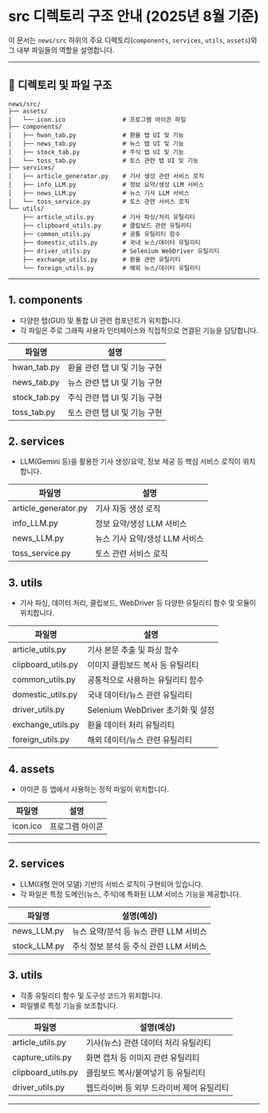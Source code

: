 # src 디렉토리 구조 안내 (2025년 8월 기준)

이 문서는 `news/src` 하위의 주요 디렉토리(`components`, `services`, `utils`, `assets`)와 그 내부 파일들의 역할을 설명합니다.

---

## 📁 디렉토리 및 파일 구조

```
news/src/
├── assets/
│   └── icon.ico                # 프로그램 아이콘 파일
├── components/
│   ├── hwan_tab.py             # 환율 탭 UI 및 기능
│   ├── news_tab.py             # 뉴스 탭 UI 및 기능
│   ├── stock_tab.py            # 주식 탭 UI 및 기능
│   └── toss_tab.py             # 토스 관련 탭 UI 및 기능
├── services/
│   ├── article_generator.py    # 기사 생성 관련 서비스 로직
│   ├── info_LLM.py             # 정보 요약/생성 LLM 서비스
│   ├── news_LLM.py             # 뉴스 기사 LLM 서비스
│   └── toss_service.py         # 토스 관련 서비스 로직
└── utils/
    ├── article_utils.py        # 기사 파싱/처리 유틸리티
    ├── clipboard_utils.py      # 클립보드 관련 유틸리티
    ├── common_utils.py         # 공통 유틸리티 함수
    ├── domestic_utils.py       # 국내 뉴스/데이터 유틸리티
    ├── driver_utils.py         # Selenium WebDriver 유틸리티
    ├── exchange_utils.py       # 환율 관련 유틸리티
    └── foreign_utils.py        # 해외 뉴스/데이터 유틸리티
```

---

## 1. components

- 다양한 탭(GUI) 및 통합 UI 관련 컴포넌트가 위치합니다.
- 각 파일은 주로 그래픽 사용자 인터페이스와 직접적으로 연결된 기능을 담당합니다.

| 파일명         | 설명                           |
|----------------|------------------------------|
| hwan_tab.py    | 환율 관련 탭 UI 및 기능 구현      |
| news_tab.py    | 뉴스 관련 탭 UI 및 기능 구현      |
| stock_tab.py   | 주식 관련 탭 UI 및 기능 구현      |
| toss_tab.py    | 토스 관련 탭 UI 및 기능 구현      |

## 2. services

- LLM(Gemini 등)을 활용한 기사 생성/요약, 정보 제공 등 핵심 서비스 로직이 위치합니다.

| 파일명               | 설명                                 |
|----------------------|------------------------------------|
| article_generator.py | 기사 자동 생성 로직                   |
| info_LLM.py          | 정보 요약/생성 LLM 서비스             |
| news_LLM.py          | 뉴스 기사 요약/생성 LLM 서비스         |
| toss_service.py      | 토스 관련 서비스 로직                  |

## 3. utils

- 기사 파싱, 데이터 처리, 클립보드, WebDriver 등 다양한 유틸리티 함수 및 모듈이 위치합니다.

| 파일명            | 설명                                 |
|-------------------|------------------------------------|
| article_utils.py  | 기사 본문 추출 및 파싱 함수             |
| clipboard_utils.py| 이미지 클립보드 복사 등 유틸리티         |
| common_utils.py   | 공통적으로 사용하는 유틸리티 함수        |
| domestic_utils.py | 국내 데이터/뉴스 관련 유틸리티           |
| driver_utils.py   | Selenium WebDriver 초기화 및 설정        |
| exchange_utils.py | 환율 데이터 처리 유틸리티                |
| foreign_utils.py  | 해외 데이터/뉴스 관련 유틸리티           |

## 4. assets

- 아이콘 등 앱에서 사용하는 정적 파일이 위치합니다.

| 파일명    | 설명         |
|-----------|------------|
| icon.ico  | 프로그램 아이콘 |

---

## 2. services

- LLM(대형 언어 모델) 기반의 서비스 로직이 구현되어 있습니다.
- 각 파일은 특정 도메인(뉴스, 주식)에 특화된 LLM 서비스 기능을 제공합니다.

| 파일명           | 설명(예상)                                 |
|------------------|----------------------------------------|
| news_LLM.py      | 뉴스 요약/분석 등 뉴스 관련 LLM 서비스      |
| stock_LLM.py     | 주식 정보 분석 등 주식 관련 LLM 서비스      |

## 3. utils

- 각종 유틸리티 함수 및 도구성 코드가 위치합니다.
- 파일별로 특정 기능을 보조합니다.

| 파일명               | 설명(예상)                                 |
|----------------------|----------------------------------------|
| article_utils.py     | 기사(뉴스) 관련 데이터 처리 유틸리티         |
| capture_utils.py     | 화면 캡처 등 이미지 관련 유틸리티           |
| clipboard_utils.py   | 클립보드 복사/붙여넣기 등 유틸리티          |
| driver_utils.py      | 웹드라이버 등 외부 드라이버 제어 유틸리티    |

---

